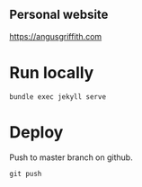 ## Personal website

https://angusgriffith.com

# Run locally

    bundle exec jekyll serve

# Deploy

Push to master branch on github.

    git push
